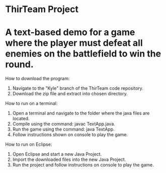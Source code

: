 # ThirTeam Project 

# A text-based demo for a game where the player must defeat all enemies on the battlefield to win the round.

How to download the program:
1. Navigate to the "Kyle" branch of the ThirTeam code repository.
2. Download the zip file and extract into chosen directory.

How to run on a terminal:
1. Open a terminal and navigate to the folder where the java files are located.
2. Compile using the command: javac TextApp.java.
3. Run the game using the command: java TextApp.
4. Follow instructions shown on console to play the game.

How to run on Eclipse:
1. Open Eclipse and start a new Java Project.
2. Import the downloaded files into the new Java Project.
3. Run the project and follow instructions on console to play the game.
